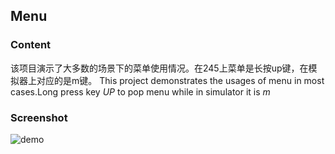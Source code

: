 ## Menu


### Content
该项目演示了大多数的场景下的菜单使用情况。在245上菜单是长按up键，在模拟器上对应的是m键。
This project demonstrates the usages of menu in most cases.Long press key *UP* to pop menu while in simulator it is *m*

### Screenshot
![demo](../screenshots/menu-usages-run-screenshot.gif)  